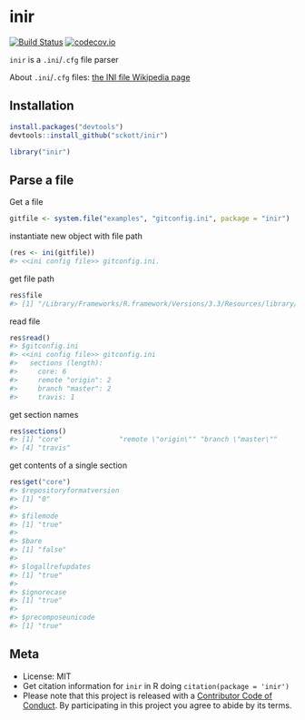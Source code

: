 inir
=====



[![Build Status](https://api.travis-ci.org/sckott/inir.png?branch=master)](https://travis-ci.org/sckott/inir)
[![codecov.io](http://codecov.io/github/sckott/inir/coverage.svg?branch=master)](http://codecov.io/github/sckott/inir?branch=master)

`inir` is a `.ini`/`.cfg` file parser

About `.ini`/`.cfg` files: [the INI file Wikipedia page](https://en.wikipedia.org/wiki/INI_file)

## Installation


```r
install.packages("devtools")
devtools::install_github("sckott/inir")
```


```r
library("inir")
```

## Parse a file

Get a file


```r
gitfile <- system.file("examples", "gitconfig.ini", package = "inir")
```

instantiate new object with file path


```r
(res <- ini(gitfile))
#> <<ini config file>> gitconfig.ini.
```

get file path


```r
res$file
#> [1] "/Library/Frameworks/R.framework/Versions/3.3/Resources/library/inir/examples/gitconfig.ini"
```

read file


```r
res$read()
#> $gitconfig.ini
#> <<ini config file>> gitconfig.ini
#>   sections (length): 
#>     core: 6
#>     remote "origin": 2
#>     branch "master": 2
#>     travis: 1
```

get section names


```r
res$sections()
#> [1] "core"              "remote \"origin\"" "branch \"master\""
#> [4] "travis"
```

get contents of a single section


```r
res$get("core")
#> $repositoryformatversion
#> [1] "0"
#> 
#> $filemode
#> [1] "true"
#> 
#> $bare
#> [1] "false"
#> 
#> $logallrefupdates
#> [1] "true"
#> 
#> $ignorecase
#> [1] "true"
#> 
#> $precomposeunicode
#> [1] "true"
```

## Meta

* License: MIT
* Get citation information for `inir` in R doing `citation(package = 'inir')`
* Please note that this project is released with a [Contributor Code of Conduct](CONDUCT.md). By participating in this project you agree to abide by its terms.

